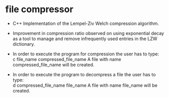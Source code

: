 # file compressor
- C++ Implementation of the Lempel-Ziv Welch compression algorithm. 
- Improvement in compression ratio observed on using exponential decay as a tool to manage and remove infrequently used entries in the LZW dictionary.

- In order to execute the program for compression the user has to type:\
  c file_name compressed_file_name
  A file with name compressed_file_name will be created. 
- In order to execute the program to decompress a file the user has to type:\
  d compressed_file_name file_name
  A file with name file_name will be created. 

